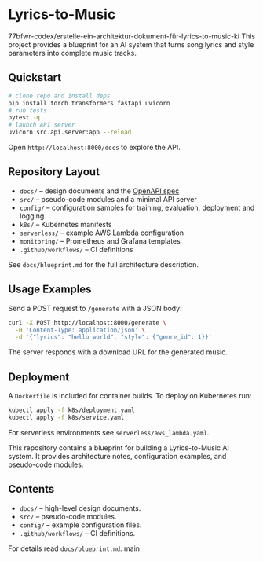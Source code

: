 # Lyrics-to-Music

 77bfwr-codex/erstelle-ein-architektur-dokument-für-lyrics-to-music-ki
This project provides a blueprint for an AI system that turns song lyrics and style parameters into complete music tracks.

## Quickstart

```bash
# clone repo and install deps
pip install torch transformers fastapi uvicorn
# run tests
pytest -q
# launch API server
uvicorn src.api.server:app --reload
```

Open `http://localhost:8000/docs` to explore the API.

## Repository Layout

- `docs/` – design documents and the [OpenAPI spec](docs/api/openapi.yaml)
- `src/` – pseudo-code modules and a minimal API server
- `config/` – configuration samples for training, evaluation, deployment and logging
- `k8s/` – Kubernetes manifests
- `serverless/` – example AWS Lambda configuration
- `monitoring/` – Prometheus and Grafana templates
- `.github/workflows/` – CI definitions

See `docs/blueprint.md` for the full architecture description.

## Usage Examples

Send a POST request to `/generate` with a JSON body:

```bash
curl -X POST http://localhost:8000/generate \
  -H 'Content-Type: application/json' \
  -d '{"lyrics": "hello world", "style": {"genre_id": 1}}'
```

The server responds with a download URL for the generated music.

## Deployment

A `Dockerfile` is included for container builds. To deploy on Kubernetes run:

```bash
kubectl apply -f k8s/deployment.yaml
kubectl apply -f k8s/service.yaml
```

For serverless environments see `serverless/aws_lambda.yaml`.

This repository contains a blueprint for building a Lyrics-to-Music AI system. It provides architecture notes, configuration examples, and pseudo-code modules.

## Contents
- `docs/` – high-level design documents.
- `src/` – pseudo-code modules.
- `config/` – example configuration files.
- `.github/workflows/` – CI definitions.

For details read `docs/blueprint.md`.
main
